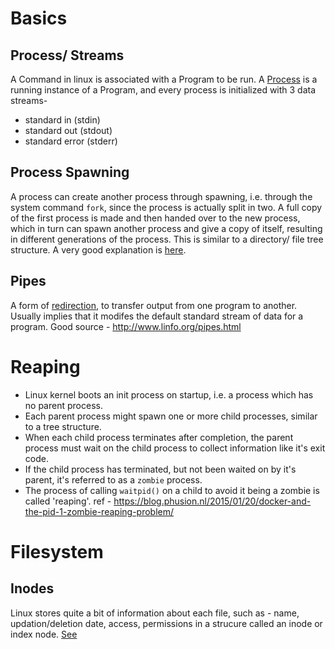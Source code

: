 Basics
======

Process/ Streams
----------------
A Command in linux is associated with a Program to be run. A [Process](http://www.linfo.org/process.html) is a running instance of a Program, and every process is initialized with 3 data streams-
* standard in (stdin)
* standard out (stdout)
* standard error (stderr)

Process Spawning
----------------
A process can create another process through spawning, i.e. through the system command `fork`, since the process is actually split in two. A full copy of the first process is made and then handed over to the new process, which in turn can spawn another process and give a copy of itself, resulting in different generations of the process. This is similar to a directory/ file tree structure. A very good explanation is [here](http://www.linfo.org/process.html).

Pipes
-----
A form of [redirection](http://www.linfo.org/redirection.html), to transfer output from one program to another. Usually implies that it modifes the default standard stream of data for a program. Good source - http://www.linfo.org/pipes.html

Reaping
=======
* Linux kernel boots an init process on startup, i.e. a process which has no parent process.
* Each parent process might spawn one or more child processes, similar to a tree structure.
* When each child process terminates after completion, the parent process must wait on the child process to collect information like it's exit code.
* If the child process has terminated, but not been waited on by it's parent, it's referred to as a `zombie` process.
* The process of calling `waitpid()` on a child to avoid it being a zombie is called 'reaping'.
ref - https://blog.phusion.nl/2015/01/20/docker-and-the-pid-1-zombie-reaping-problem/

Filesystem
==========

Inodes
------
Linux stores quite a bit of information about each file, such as - name, updation/deletion date, access, permissions in a strucure called an inode or index node. [See](https://www.cyberciti.biz/tips/understanding-unixlinux-filesystem-inodes.html)
